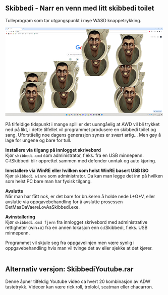 ﻿## Skibbedi - Narr en venn med litt skibbedi toilet  

Tulleprogram som tar utgangspunkt i mye WASD knappetrykking.  

![Example UI](example_ui.png)  

På tilfeldige tidspunkt i mange spill er det uunngåelig at AWD vil bli trykket ned på likt, 
i dette tilfellet vil programmet produsere en skibbedi toilet og sang. Uforståelig noe dagens 
generasjon synes er svært artig... Men gøy å lage for ungene og bare for tull.

**Installere via tilgang på innlogget skrivebord**  
Kjør `skibbedi.cmd` som administrator, f.eks. fra en USB minnepenn. C:\Skibbedi blir opprettet sammen med defender unntak og auto kjøring.

**Innstallere via WinRE eller hvilken som helst WinRE basert USB ISO**  
Kjør `skibbedi winre` som administrator. Da kan man legge det inn på hvilken som helst PC bare man har fysisk tilgang.

**Avslutte**  
Når man har fått nok, er det bare for brukeren å holde nede L+O+V, eller avslutte via oppgavebehandling for å avslutte prosessen DetMaaDaVaereLovAaSkibbedi.exe.  

**Avinstallering**  
Kjør `skibbedi.cmd fjern` fra innlogget skrivebord med administrative rettigheter (win+x) fra en annen lokasjon enn c:\Skibbedi, f.eks. USB minnepenn.

Programmet vil skjule seg fra oppgavelinjen men være synlig i oppgavebehandling hvis man vil tvinge det av eller sjekke at det kjører.<br><br>

## Alternativ versjon: SkibbediYoutube.rar

Denne åpner tilfeldig Youtube video ca hvert 20 kombinasjon av ADW tastetrykk.
Videoer kan være rick roll, trololol, scatman eller chacarron.